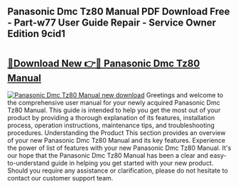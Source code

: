## Panasonic Dmc Tz80 Manual PDF Download Free - Part-w77 User Guide Repair - Service Owner Edition 9cid1

# <h2><a href="http://cf25673.oget.top/?id=Panasonic+Dmc+Tz80+Manual">🔗Download New 👉🔴 Panasonic Dmc Tz80 Manual</a></h2>

[![Panasonic Dmc Tz80 Manual new download](https://i.imgur.com/5g1atiW.png)](http://cf25673.oget.top/?id=Panasonic+Dmc+Tz80+Manual)
Greetings and welcome to the comprehensive user manual for your newly acquired Panasonic Dmc Tz80 Manual. This guide is intended to help you get the most out of your product by providing a thorough explanation of its features, installation process, operation instructions, maintenance tips, and troubleshooting procedures. Understanding the Product This section provides an overview of your new Panasonic Dmc Tz80 Manual and its key features. Experience the power of list of features with your new Panasonic Dmc Tz80 Manual. It's our hope that the Panasonic Dmc Tz80 Manual has been a clear and easy-to-understand guide in helping you get started with your new product. Should you require any assistance or clarification, please do not hesitate to contact our customer support team.
